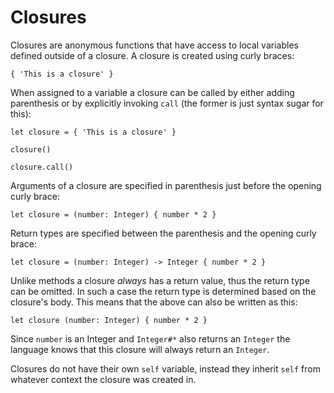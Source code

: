 # Closures

Closures are anonymous functions that have access to local variables defined
outside of a closure. A closure is created using curly braces:

    { 'This is a closure' }

When assigned to a variable a closure can be called by either adding
parenthesis or by explicitly invoking `call` (the former is just syntax sugar
for this):

    let closure = { 'This is a closure' }

    closure()

    closure.call()

Arguments of a closure are specified in parenthesis just before the opening
curly brace:

    let closure = (number: Integer) { number * 2 }

Return types are specified between the parenthesis and the opening curly brace:

    let closure = (number: Integer) -> Integer { number * 2 }

Unlike methods a closure _always_ has a return value, thus the return type can
be omitted. In such a case the return type is determined based on the closure's
body. This means that the above can also be written as this:

    let closure (number: Integer) { number * 2 }

Since `number` is an Integer and `Integer#*` also returns an `Integer` the
language knows that this closure will always return an `Integer`.

Closures do not have their own `self` variable, instead they inherit `self` from
whatever context the closure was created in.
